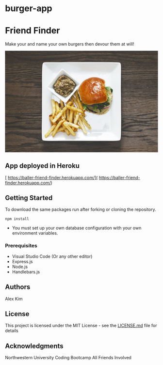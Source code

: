 # burger-app

# Friend Finder

Make your and name your own burgers then devour them at will!

![alt text](/public/assets/img/background.jpg)


## App deployed in Heroku

[ https://baller-friend-finder.herokuapp.com/]( https://baller-friend-finder.herokuapp.com/)

## Getting Started

To download the same packages run after forking or cloning the repository.

```
npm install
```

* You must set up your own database configuration with your own environment variables. 

### Prerequisites

- Visual Studio Code (Or any other editor)
- Express.js
- Node.js
- Handlebars.js


## Authors

Alex Kim

## License

This project is licensed under the MIT License - see the [LICENSE.md](LICENSE.md) file for details

## Acknowledgments

Northwestern University Coding Bootcamp
All Friends Involved